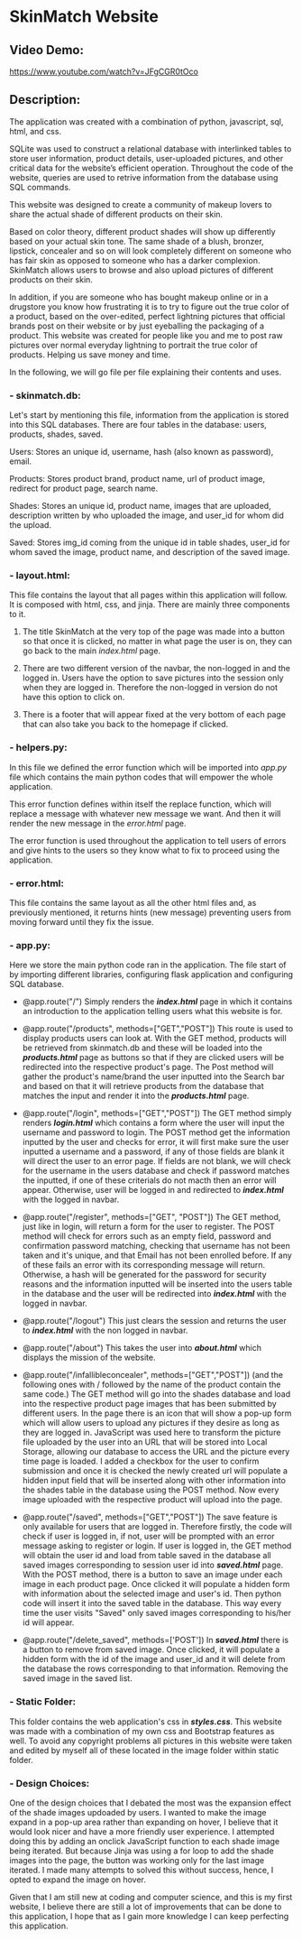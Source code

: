 # SkinMatch Website
## **Video Demo:**
https://www.youtube.com/watch?v=JFgCGR0tOco

## **Description:**
The application was created with a combination of python, javascript, sql, html, and css. 

SQLite was used to construct a relational database with interlinked tables to store user information, product details, user-uploaded pictures, and other critical data for the website’s efficient operation. Throughout the code of the website, queries are used to retrive information from the database using SQL commands.

This website was designed to create a community of makeup lovers to share the actual shade of different products on their skin.

Based on color theory, different product shades will show up differently based on your actual skin tone. The same shade of a blush, bronzer, lipstick, concealer and so on will look completely different on someone who has fair skin as opposed to someone who has a darker complexion. SkinMatch allows users to browse and also upload pictures of different products on their skin.

In addition, if you are someone who has bought makeup online or in a drugstore you know how frustrating it is to try to figure out the true color of a product, based on the over-edited, perfect lightning pictures that official brands post on their website or by just eyeballing the packaging of a product. This website was created for people like you and me to post raw pictures over normal everyday lightning to portrait the true color of products. Helping us save money and time.

In the following, we will go file per file explaining their contents and uses.

### **- skinmatch.db:**
Let's start by mentioning this file, information from the application is stored into this SQL databases.
There are four tables in the database: users, products, shades, saved.

Users: Stores an unique id, username, hash (also known as password), email.

Products: Stores product brand, product name, url of product image, redirect for product page, search name.

Shades: Stores an unique id, product name, images that are uploaded, description written by who uploaded the image, and user_id for whom did the upload.

Saved: Stores img_id coming from the unique id in table shades, user_id for whom saved the image, product name, and description of the saved image.

### **- layout.html:**
This file contains the layout that all pages within this application will follow. It is composed with html, css, and jinja. There are mainly three components to it.

1) The title SkinMatch at the very top of the page was made into a button so that once it is clicked, no matter in what page the user is on, they can go back to the main *index.html* page.

2) There are two different version of the navbar, the non-logged in and the logged in. Users have the option to save pictures into the session only when they are logged in. Therefore the non-logged in version do not have this option to click on.

3) There is a footer that will appear fixed at the very bottom of each page that can also take you back to the homepage if clicked.

### **- helpers.py:**
In this file we defined the error function which will be imported into *app.py* file which contains the main python codes that will empower the whole application.

This error function defines within itself the replace function, which will replace a message with whatever new message we want. And then it will render the new message in the *error.html* page.

The error function is used throughout the application to tell users of errors and give hints to the users so they know what to fix to proceed using the application.

### **- error.html:**
This file contains the same layout as all the other html files and, as previously mentioned, it returns hints (new message) preventing users from moving forward until they fix the issue.

### **- app.py:**
Here we store the main python code ran in the application. The file start of by importing different libraries, configuring flask application and configuring SQL database.

- @app.route("/") Simply renders the **_index.html_** page in which it contains an introduction to the application telling users what this website is for.

- @app.route("/products", methods=["GET","POST"]) This route is used to display products users can look at.
 With the GET method, products will be retrieved from skinmatch.db and these will be loaded into the **_products.html_** page as buttons so that if they are clicked users will be redirected into the respective product's page.
The Post method will gather the product's name/brand the user inputted into the Search bar and based on that it will retrieve products from the database that matches the input and render it into the **_products.html_** page.

- @app.route("/login", methods=["GET","POST"])
The GET method simply renders **_login.html_** which contains a form where the user will input the username and password to login.
The POST method get the information inputted by the user and checks for error, it will first make sure the user inputted a username and a password, if any of those fields are blank it will direct the user to an error page. If fields are not blank, we will check for the username in the users database and check if password matches the inputted, if one of these criterials do not macth then an error will appear. Otherwise, user will be logged in and redirected to **_index.html_** with the logged in navbar.

- @app.route("/register", methods=["GET", "POST"])
The GET method, just like in login, will return a form for the user to register.
The POST method will check for errors such as an empty field, password and confirmation password matching, checking that username has not been taken and it's unique, and that Email has not been enrolled before. If any of these fails an error with its corresponding message will return. Otherwise, a hash will be generated for the password for security reasons and the information inputted will be inserted into the users table in the database and the user will be redirected into **_index.html_** with the logged in navbar.

- @app.route("/logout") This just clears the session and returns the user to **_index.html_** with the non logged in navbar.

- @app.route("/about") This takes the user into **_about.html_** which displays the mission of the website.

- @app.route("/infallibleconcealer", methods=["GET","POST"]) (and the following ones with / followed by the name of the product contain the same code.)
The GET method will go into the shades database and load into the respective product page images that has been submitted by different users.
In the page there is an icon that will show a pop-up form which will allow users to upload any pictures if they desire as long as they are logged in. JavaScript was used here to transform the picture file uploaded by the user into an URL that will be stored into Local Storage, allowing our database to access the URL and the picture every time page is loaded. I added a checkbox for the user to confirm submission and once it is checked the newly created url will populate a hidden input field that will be inserted along with other information into the shades table in the database using the POST method. Now every image uploaded with the respective product will upload into the page.

- @app.route("/saved", methods=["GET","POST"])
The save feature is only available for users that are logged in. Therefore firstly, the code will check if user is logged in, if not, user will be prompted with an error message asking to register or login.
If user is logged in, the GET method will obtain the user id and load from table saved in the database all saved images corresponding to session user id into **_saved.html_** page.
With the POST method, there is a button to save an image under each image in each product page. Once clicked it will populate a hidden form with information about the selected image and user's id. Then python code will insert it into the saved table in the database. This way every time the user visits "Saved" only saved images corresponding to his/her id will appear.

- @app.route("/delete_saved", methods=['POST'])
In **_saved.html_** there is a button to remove from saved image. Once clicked, it will populate a hidden form with the id of the image and user_id and it will delete from the database the rows corresponding to that information. Removing the saved image in the saved list.

### **- Static Folder:**
This folder contains the web application's css in **_styles.css_**. This website was made with a combination of my own css and Bootstrap features as well.
To avoid any copyright problems all pictures in this website were taken and edited by myself all of these located in the image folder within static folder.

### **- Design Choices:**
One of the design choices that I debated the most was the expansion effect of the shade images updoaded by users. I wanted to make the image expand in a pop-up area rather than expanding on hover, I believe that it would look nicer and have a more friendly user experience.
I attempted doing this by adding an onclick JavaScript function to each shade image being iterated. But because Jinja was using a for loop to add the shade images into the page, the button was working only for the last image iterated. I made many attempts to solved this without success, hence, I opted to expand the image on hover.

Given that I am still new at coding and computer science, and this is my first website, I believe there are still a lot of improvements that can be done to this application, I hope that as I gain more knowledge I can keep perfecting this application.
